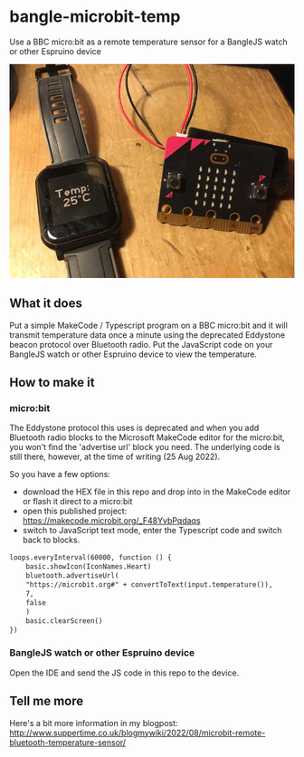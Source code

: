 # bangle-microbit-temp
Use a BBC micro:bit as a remote temperature sensor for a BangleJS watch or other Espruino device

![BangleJS2 watch and micro:bit](IMG_4249-small.jpeg)

## What it does
Put a simple MakeCode / Typescript program on a BBC micro:bit and it will transmit temperature data once a minute using the deprecated Eddystone beacon protocol over Bluetooth radio. 
Put the JavaScript code on your BangleJS watch or other Espruino device to view the temperature.

## How to make it

### micro:bit
The Eddystone protocol this uses is deprecated and when you add Bluetooth radio blocks to the Microsoft MakeCode editor for the micro:bit, you won't find the 'advertise url' block you need. The underlying code is still there, however, at the time of writing (25 Aug 2022).

So you have a few options:

- download the HEX file in this repo and drop into in the MakeCode editor or flash it direct to a micro:bit
- open this published project: https://makecode.microbit.org/_F48YvbPqdaqs
- switch to JavaScript text mode, enter the Typescript code and switch back to blocks.

```
loops.everyInterval(60000, function () {
    basic.showIcon(IconNames.Heart)
    bluetooth.advertiseUrl(
    "https://microbit.org#" + convertToText(input.temperature()),
    7,
    false
    )
    basic.clearScreen()
})
```


### BangleJS watch or other Espruino device
Open the IDE and send the JS code in this repo to the device. 

## Tell me more
Here's a bit more information in my blogpost: http://www.suppertime.co.uk/blogmywiki/2022/08/microbit-remote-bluetooth-temperature-sensor/ 
